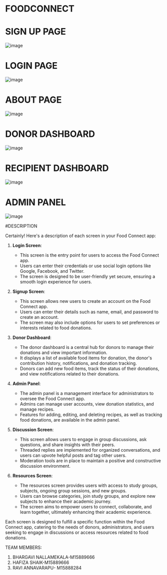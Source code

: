 # FOODCONNECT
# SIGN UP PAGE


![image](https://github.com/shaikhz-uc/FOODCONNECT/assets/156159919/1213cb53-74d5-496f-8cfa-ce88edfeb096)


# LOGIN PAGE

![image](https://github.com/shaikhz-uc/FOODCONNECT/assets/156159919/c29ee421-45f9-4317-968c-12e127c58039)


# ABOUT PAGE

![image](https://github.com/shaikhz-uc/FOODCONNECT/assets/156159919/29980327-f511-48ca-a7b6-f292dc576b19)

# DONOR DASHBOARD

![image](https://github.com/shaikhz-uc/FOODCONNECT/assets/156159919/1d935a28-6823-4209-b52c-c1bcd0ceec4d)

# RECIPIENT DASHBOARD

![image](https://github.com/shaikhz-uc/FOODCONNECT/assets/156159919/0cc509fa-ac99-432b-bff2-0b10369de03b)

# ADMIN PANEL

![image](https://github.com/shaikhz-uc/FOODCONNECT/assets/156159919/94027815-afe2-4eca-8506-3845c29e726f)


#DESCRIPTION

Certainly! Here's a description of each screen in your Food Connect app:

1. **Login Screen**: 
   - This screen is the entry point for users to access the Food Connect app. 
   - Users can enter their credentials or use social login options like Google, Facebook, and Twitter.
   - The screen is designed to be user-friendly yet secure, ensuring a smooth login experience for users.

2. **Signup Screen**: 
   - This screen allows new users to create an account on the Food Connect app.
   - Users can enter their details such as name, email, and password to create an account.
   - The screen may also include options for users to set preferences or interests related to food donations.

3. **Donor Dashboard**: 
   - The donor dashboard is a central hub for donors to manage their donations and view important information.
   - It displays a list of available food items for donation, the donor's contribution history, notifications, and donation tracking.
   - Donors can add new food items, track the status of their donations, and view notifications related to their donations.

4. **Admin Panel**: 
   - The admin panel is a management interface for administrators to oversee the Food Connect app.
   - Admins can manage user accounts, view donation statistics, and manage recipes.
   - Features for adding, editing, and deleting recipes, as well as tracking food donations, are available in the admin panel.

5. **Discussion Screen**: 
   - This screen allows users to engage in group discussions, ask questions, and share insights with their peers.
   - Threaded replies are implemented for organized conversations, and users can upvote helpful posts and tag other users.
   - Moderation tools are in place to maintain a positive and constructive discussion environment.

6. **Resources Screen**: 
   - The resources screen provides users with access to study groups, subjects, ongoing group sessions, and new groups.
   - Users can browse categories, join study groups, and explore new subjects to enhance their academic journey.
   - The screen aims to empower users to connect, collaborate, and learn together, ultimately enhancing their academic experience.

Each screen is designed to fulfill a specific function within the Food Connect app, catering to the needs of donors, administrators, and users seeking to engage in discussions or access resources related to food donations.

TEAM MEMBERS:

1. BHARGAVI NALLAMEKALA-M15889666
2. HAFIZA SHAIK-M15889666
3. RAVI ANNAVARAPU- M15888284






